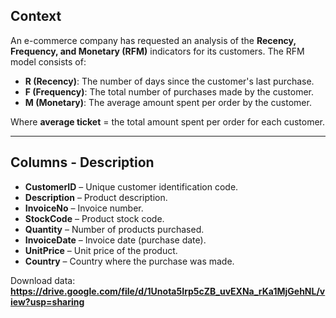 ## Context

An e-commerce company has requested an analysis of the **Recency, Frequency, and Monetary (RFM)** indicators for its customers. The RFM model consists of:

- **R (Recency)**: The number of days since the customer's last purchase.  
- **F (Frequency)**: The total number of purchases made by the customer.  
- **M (Monetary)**: The average amount spent per order by the customer.  

Where **average ticket** = the total amount spent per order for each customer.

---

## Columns - Description

- **CustomerID** – Unique customer identification code.  
- **Description** – Product description.  
- **InvoiceNo** – Invoice number.  
- **StockCode** – Product stock code.  
- **Quantity** – Number of products purchased.  
- **InvoiceDate** – Invoice date (purchase date).  
- **UnitPrice** – Unit price of the product.  
- **Country** – Country where the purchase was made.

Download data: **https://drive.google.com/file/d/1Unota5Irp5cZB_uvEXNa_rKa1MjGehNL/view?usp=sharing**
